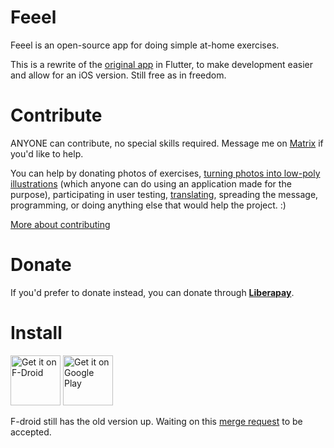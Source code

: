 Feeel
=====

Feeel is an open-source app for doing simple at-home exercises.

This is a rewrite of the [original app](https://gitlab.com/enjoyingfoss/feeel-legacy) in Flutter, to make development easier and allow for an iOS version. Still free as in freedom.

Contribute
====
ANYONE can contribute, no special skills required. Message me on [Matrix](https://matrix.to/#/!jFShhgWHRXehKXrToU:matrix.org?via=matrix.org) if you'd like to help.

You can help by donating photos of exercises, [turning photos into low-poly illustrations](https://gitlab.com/enjoyingfoss/feeel/-/wikis/Processing-photos) (which anyone can do using an application made for the purpose), participating in user testing, [translating](https://www.transifex.com/enjoying-foss/feeel/), spreading the message, programming, or doing anything else that would help the project. :)

[More about contributing](https://gitlab.com/enjoyingfoss/feeel/-/wikis/home)

Donate
====
If you'd prefer to donate instead, you can donate through **[Liberapay](https://liberapay.com/Feeel/)**.

Install
====
[<img src="https://f-droid.org/badge/get-it-on.png"
      alt="Get it on F-Droid"
      height="80">](https://f-droid.org/packages/com.enjoyingfoss.feeel/)
[<img src="https://play.google.com/intl/en_us/badges/images/generic/en-play-badge.png"
      alt="Get it on Google Play"
      height="80">](https://play.google.com/store/apps/details?id=com.enjoyingfoss.feeel)

F-droid still has the old version up. Waiting on this [merge request](https://gitlab.com/fdroid/fdroiddata/-/merge_requests/6540) to be accepted.
